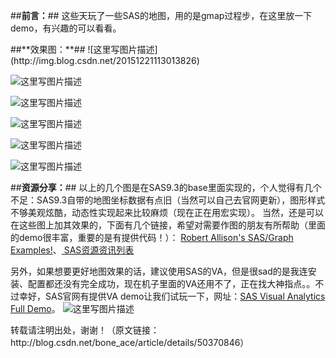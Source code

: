 ##**前言：**##
这些天玩了一些SAS的地图，用的是gmap过程步，在这里放一下demo，有兴趣的可以看看。
<p>
<p>
##**效果图：**##
![这里写图片描述](http://img.blog.csdn.net/20151221113013826)

![这里写图片描述](http://img.blog.csdn.net/20151221113034993)

![这里写图片描述](http://img.blog.csdn.net/20151221113047925)

![这里写图片描述](http://img.blog.csdn.net/20151221113057588)

![这里写图片描述](http://img.blog.csdn.net/20151221113109859)

![这里写图片描述](http://img.blog.csdn.net/20151221113211273)
<p>
<p>

##**资源分享：**##
以上的几个图是在SAS9.3的base里面实现的，个人觉得有几个不足：SAS9.3自带的地图坐标数据有点旧（当然可以自己去官网更新），图形样式不够美观炫酷，动态性实现起来比较麻烦（现在正在用宏实现）。
当然，还是可以在这些图上加其效果的，下面有几个链接，希望对需要作图的朋友有所帮助（里面的demo很丰富，重要的是有提供代码！）：
[Robert Allison's SAS/Graph Examples!](http://www.robslink.com/SAS/Home.htm)、[ SAS资源资讯列表](http://saslist.net/)

另外，如果想要更好地图效果的话，建议使用SAS的VA，但是很sad的是我连安装、配置都还没有完全成功，现在机子里面的VA还用不了，正在找大神指点。。不过幸好，SAS官网有提供VA demo让我们试玩一下，网址：[SAS Visual Analytics Full Demo](http://www.sas.com/software/visual-analytics/demos/full-access.html)。
![这里写图片描述](http://img.blog.csdn.net/20151221120628384)
<p>
<p>
转载请注明出处，谢谢！（原文链接：http://blog.csdn.net/bone_ace/article/details/50370846）
